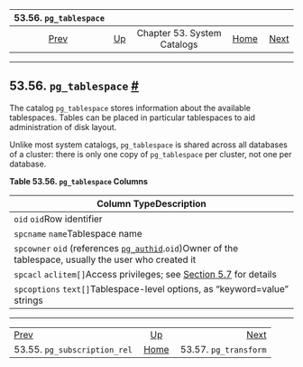 

|                         53.56. `pg_tablespace`                         |                                                   |                             |                                                       |                                                          |
| :--------------------------------------------------------------------: | :------------------------------------------------ | :-------------------------: | ----------------------------------------------------: | -------------------------------------------------------: |
| [Prev](catalog-pg-subscription-rel.html "53.55. pg_subscription_rel")  | [Up](catalogs.html "Chapter 53. System Catalogs") | Chapter 53. System Catalogs | [Home](index.html "PostgreSQL 17devel Documentation") |  [Next](catalog-pg-transform.html "53.57. pg_transform") |

***

## 53.56. `pg_tablespace` [#](#CATALOG-PG-TABLESPACE)

The catalog `pg_tablespace` stores information about the available tablespaces. Tables can be placed in particular tablespaces to aid administration of disk layout.

Unlike most system catalogs, `pg_tablespace` is shared across all databases of a cluster: there is only one copy of `pg_tablespace` per cluster, not one per database.

**Table 53.56. `pg_tablespace` Columns**

| Column TypeDescription                                                                                                                              |
| --------------------------------------------------------------------------------------------------------------------------------------------------- |
| `oid` `oid`Row identifier                                                                                                                           |
| `spcname` `name`Tablespace name                                                                                                                     |
| `spcowner` `oid` (references [`pg_authid`](catalog-pg-authid.html "53.8. pg_authid").`oid`)Owner of the tablespace, usually the user who created it |
| `spcacl` `aclitem[]`Access privileges; see [Section 5.7](ddl-priv.html "5.7. Privileges") for details                                               |
| `spcoptions` `text[]`Tablespace-level options, as “keyword=value” strings                                                                           |

***

|                                                                        |                                                       |                                                          |
| :--------------------------------------------------------------------- | :---------------------------------------------------: | -------------------------------------------------------: |
| [Prev](catalog-pg-subscription-rel.html "53.55. pg_subscription_rel")  |   [Up](catalogs.html "Chapter 53. System Catalogs")   |  [Next](catalog-pg-transform.html "53.57. pg_transform") |
| 53.55. `pg_subscription_rel`                                           | [Home](index.html "PostgreSQL 17devel Documentation") |                                    53.57. `pg_transform` |
